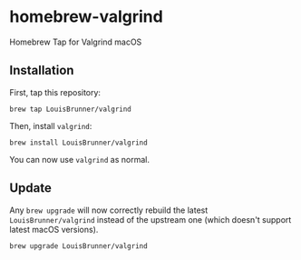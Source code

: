 # homebrew-valgrind
Homebrew Tap for Valgrind macOS

## Installation

First, tap this repository:
```
brew tap LouisBrunner/valgrind
```

Then, install `valgrind`:
```
brew install LouisBrunner/valgrind
```

You can now use `valgrind` as normal.

## Update

Any `brew upgrade` will now correctly rebuild the latest `LouisBrunner/valgrind` instead of the upstream one (which doesn't support latest macOS versions).

```
brew upgrade LouisBrunner/valgrind
```
